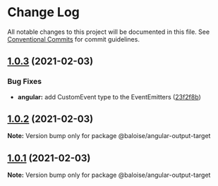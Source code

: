 # Change Log

All notable changes to this project will be documented in this file.
See [Conventional Commits](https://conventionalcommits.org) for commit guidelines.

## [1.0.3](https://github.com/baloise/stencil-ds-output-targets/compare/@baloise/angular-output-target@1.0.2...@baloise/angular-output-target@1.0.3) (2021-02-03)


### Bug Fixes

* **angular:** add CustomEvent type to the EventEmitters ([23f2f8b](https://github.com/baloise/stencil-ds-output-targets/commit/23f2f8b92aae9d68365072cad5c958f968d6dd7c))





## [1.0.2](https://github.com/baloise/stencil-ds-output-targets/compare/@baloise/angular-output-target@1.0.1...@baloise/angular-output-target@1.0.2) (2021-02-03)

**Note:** Version bump only for package @baloise/angular-output-target





## [1.0.1](https://github.com/baloise/stencil-ds-output-targets/compare/@baloise/angular-output-target@1.0.0...@baloise/angular-output-target@1.0.1) (2021-02-03)

**Note:** Version bump only for package @baloise/angular-output-target

